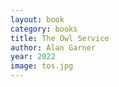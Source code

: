 ```yaml
---
layout: book
category: books
title: The Owl Service
author: Alan Garner
year: 2022
image: tos.jpg
---
```

